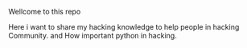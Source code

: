 Wellcome to this repo 

Here i want to share my hacking knowledge to help people in hacking Community.
and How important python in hacking.
